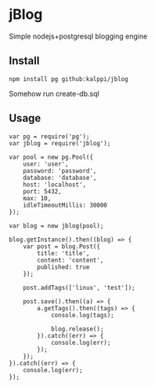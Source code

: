 # jBlog

Simple nodejs+postgresql blogging engine

## Install

```
npm install pg github:kalppi/jblog
```

Somehow run create-db.sql

## Usage

```
var pg = require('pg');
var jblog = require('jblog');

var pool = new pg.Pool({
	user: 'user',
	password: 'password',
	database: 'database',
	host: 'localhost',
	port: 5432,
	max: 10,
	idleTimeoutMillis: 30000
});

var blog = new jblog(pool);

blog.getInstance().then((blog) => {
	var post = blog.Post({
		title: 'title',
		content: 'content',
		published: true
	});

	post.addTags(['linux', 'test']);

	post.save().then((a) => {
		a.getTags().then((tags) => {
			console.log(tags);

			blog.release();
		}).catch((err) => {
			console.log(err);
		});
	});
}).catch((err) => {
	console.log(err);
});

```